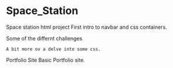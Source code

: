 # Space_Station
 Space station html project
    First intro to navbar and css containers.

 Some of the differnt challenges 

    A bit more ov a delve into some css. 

 Portfolio Site
    Basic Portfolio site.
